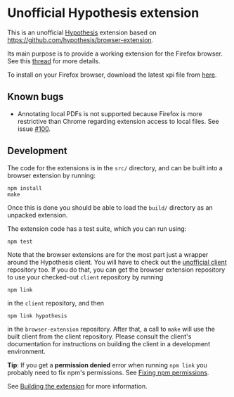Unofficial Hypothesis extension
===============================

This is an unofficial [Hypothesis](https://hypothes.is/) extension based on https://github.com/hypothesis/browser-extension.

Its main purpose is to provide a working extension for the Firefox browser. See this [thread](https://github.com/hypothesis/browser-extension/issues/310) for more details.

To install on your Firefox browser, download the latest xpi file from [here](https://github.com/diegodlh/browser-extension/releases/latest).

Known bugs
-----------

* Annotating local PDFs is not supported because Firefox is more restrictive than Chrome regarding extension access to local files. See issue [#100](https://github.com/hypothesis/browser-extension/issues/100).

Development
-----------

The code for the extensions is in the `src/` directory, and can be built into a
browser extension by running:

    npm install
    make

Once this is done you should be able to load the `build/` directory as an
unpacked extension.

The extension code has a test suite, which you can run using:

    npm test

Note that the browser extensions are for the most part just a wrapper around the
Hypothesis client. You will have to check out the [unofficial client](unofficial-client) repository too. If you do that, you can get
the browser extension repository to use your checked-out `client` repository by
running

    npm link

in the `client` repository, and then

    npm link hypothesis

in the `browser-extension` repository. After that, a call to `make` will use the
built client from the client repository. Please consult the client's
documentation for instructions on building the client in a development
environment.

**Tip**: If you get a **permission denied** error when running `npm link`
you probably need to fix npm's permissions. See
[Fixing npm permissions](https://docs.npmjs.com/getting-started/fixing-npm-permissions).

See [Building the extension](docs/building.md) for more information.

[unofficial-client]: https://github.com/diegodlh/client/
